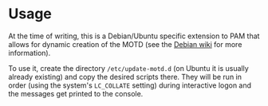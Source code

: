 Usage
=====

At the time of writing, this is a Debian/Ubuntu specific extension to PAM that
allows for dynamic creation of the MOTD (see the [Debian
wiki](http://wiki.debian.org/motd) for more information).

To use it, create the directory `/etc/update-motd.d` (on Ubuntu it is usually
already existing) and copy the desired scripts there. They will be run in order
(using the system's `LC_COLLATE` setting) during interactive logon and the
messages get printed to the console.
